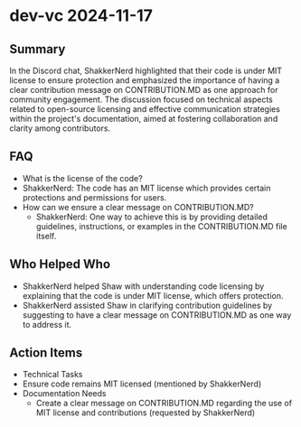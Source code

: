 # dev-vc 2024-11-17

## Summary

In the Discord chat, ShakkerNerd highlighted that their code is under MIT license to ensure protection and emphasized
the importance of having a clear contribution message on CONTRIBUTION.MD as one approach for community engagement. The
discussion focused on technical aspects related to open-source licensing and effective communication strategies within
the project's documentation, aimed at fostering collaboration and clarity among contributors.

## FAQ

- What is the license of the code?
- ShakkerNerd: The code has an MIT license which provides certain protections and permissions for users.
- How can we ensure a clear message on CONTRIBUTION.MD?
    - ShakkerNerd: One way to achieve this is by providing detailed guidelines, instructions, or examples in the
      CONTRIBUTION.MD file itself.

## Who Helped Who

- ShakkerNerd helped Shaw with understanding code licensing by explaining that the code is under MIT license, which
  offers protection.
- ShakkerNerd assisted Shaw in clarifying contribution guidelines by suggesting to have a clear message on CONTRIBUTION.MD as one way to address it.

## Action Items

- Technical Tasks
- Ensure code remains MIT licensed (mentioned by ShakkerNerd)
- Documentation Needs
    - Create a clear message on CONTRIBUTION.MD regarding the use of MIT license and contributions (requested by
      ShakkerNerd)

